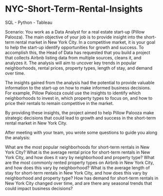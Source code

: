 # NYC-Short-Term-Rental-Insights
SQL  - Python - Tableau

Scenario:
You work as a Data Analyst for a real estate start-up (Pillow Palooza). 
The main objective of your job is to provide insight into the short-term rental market in New York City. 
In a competitive market, it is your goal to help the start-up identify opportunities for growth and success.
To accomplish this, the Head of Data has requested that you build a project that collects Airbnb listing data from multiple sources, cleans it, and analyzes it. 
The analysis will aim to uncover key trends in popular neighborhoods, rental prices, property types, length of stay, and demand over time.

The insights gained from the analysis had the potential to provide valuable information to the start-up on how to make informed business decisions. 
For example, Pillow Palooza could use the insights to identify which neighborhoods to invest in, which property types to focus on, and how to price their rentals to remain competitive in the market.

By providing these insights, the project aimed to help Pillow Palooza make strategic decisions that could lead to growth and success in the short-term rental market in New York City.

After meeting with your team, you wrote some questions to guide you along the analysis:

What are the most popular neighborhoods for short-term rentals in New York City?
What is the average rental price for short-term rentals in New York City, and how does it vary by neighborhood and property type?
What are the most commonly rented property types on Airbnb in New York City, and how does this vary by neighborhood?
What is the average length of stay for short-term rentals in New York City, and how does this vary by neighborhood and property type?
How has demand for short-term rentals in New York City changed over time, and are there any seasonal trends that could impact business decisions?
